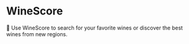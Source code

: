 # WineScore
🍷 Use WineScore to search for your favorite wines or discover the best wines from new regions.
